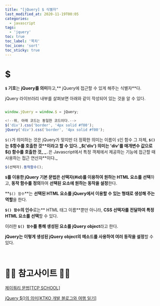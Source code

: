 ```yaml
---
title: "[jQuery] $ 식별자"
last_modified_at: 2020-11-19T00:05
categories: 
  - javascript
tags: 
  - 'jquery'
toc: true
toc_label: '목차'
toc_icon: 'sort'
toc_sticky: true
---
```

# $


**`$` 기호**는 **jQuery를 의미**하고,** jQuery에 접근할 수 있게 해주는 식별자**다.

jQuery 라이브러리 내부를 살펴보면 아래와 같이 작성되어 있는 것을 알 수 있다.
```javascript

window.jQuery = window.$ = jQuery;

<!--위, 아래 코드는 동일한 코드이다.-->
$('div').css('border', '4px solid #f00');
jQuery('div').css('border', '4px solid #f00');

```

`$()`가 의미하는 것은 jQuery가 맞지만 더 정확한 의미는 이름이 `$`인 함수 그 자체, **`$()`는 $함수를 호출한 것**이라고 할 수 있다. 
_$('div') 의미는 'div'를 매개변수 값으로 $() 함수를 호출한 것_
_**`.`은 Javascript에서 특정 객체에서 제공하는 기능에 접근할 때 사용하는 접근 연산자**이다._
```javascript
$(선택자).동작함수();
```
**`$`**를 이용한 jQuery 기본 문법은** 선택자(#id)를 이용하여 원하는 HTML 요소를 선택**하고, **동작 함수를 정의**하여 **선택된 요소에 원하는 동작을 설정**한다.


**`$() 함수`**는 **선택된 HTML 요소를 jQuery에서 이용할 수 있는 형태로 생성해 주는 역할**을 한다.


**`$() 함수`의 인수**로는** HTML 태그 이름**뿐만 아니라, **CSS 선택자를 전달하여 특정 HTML 요소를 선택**할 수 있다.

이러한 **`$() 함수`를 통해 생성된 요소를 jQuery object**라고 한다.

**jQuery는 이렇게 생성된 jQuery object의 메소드를 사용하여 여러 동작을 설정**할 수 있다.






<br>

# 🙆‍♂️ 참고사이트 🙇‍♂️

[제이쿼리 문법[TCP SCHOOL]](http://tcpschool.com/jquery/jq_basic_syntax)

[jQuery $()의 의미[KTKO 개발 블로그와 여행 일기]](https://ktko.tistory.com/entry/jQuery-의-의미)

[]()

[]()

[]()

[]()